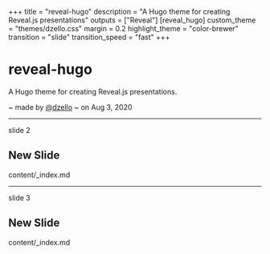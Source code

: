 +++
title = "reveal-hugo"
description = "A Hugo theme for creating Reveal.js presentations"
outputs = ["Reveal"]
[reveal_hugo]
custom_theme = "themes/dzello.css"
margin = 0.2
highlight_theme = "color-brewer"
transition = "slide"
transition_speed = "fast"
+++

# reveal-hugo

A Hugo theme for creating Reveal.js presentations.

~ made by [@dzello](https://dzello.com/) ~
on Aug 3, 2020

---

slide 2

## New Slide

content/_index.md 

---

slide 3

## New Slide

content/_index.md 
